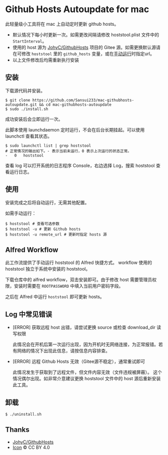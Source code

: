 # Github Hosts Autoupdate for mac

此轻量级小工具将在 mac 上自动定时更新 github hosts。

- 默认情况下每小时更新一次。如需更改间隔请修改 hoststool.plist 文件中的`StartInterval`。
- 使用的 host 源为 [JohyC/GithubHosts](https://github.com/JohyC/GithubHosts) 项目的 Gitee 源。如需更换默认源请在可修改 `hoststool` 里的 `github_hosts` 变量，或在[手动运行](#使用)时指定url。
- 以上文件修改后均需重新执行安装

## 安装

下载源代码并安装。

```shell
$ git clone https://github.com/Sansui233/mac-githubhosts-autoupdate.git && cd mac-githubhosts-autoupdate
$ sudo ./install.sh
```

成功安装后会立即运行一次。

此脚本使用 launchdaemon 定时运行，不会在后台长期挂起。可以使用 launchctl 查看其状态。

```shell
$ sudo launchctl list | grep hoststool
# 正常情况的输出如下。- 表示当前未运行，0 表示上次运行的状态正常。
-	0	hoststool 
```

查看 log 可以打开系统的日志程序 Console，右边选择 Log，搜索 hoststool 查看运行日志。

## 使用

安装完成之后将自动运行，无需其他配置。

如需手动运行：

```shell 
$ hoststool # 查看可选参数
$ hoststool -u # 更新 Github hosts
$ hoststool -u remote_url # 更新时指定 hosts 源
```

## Alfred Workflow

此工作流提供了手动运行 hoststool 的 Alfred 快捷方式。 workflow 使用的 hoststool 独立于系统中安装的 hoststool。

下载仓库中的 alfred workflow，双击安装即可。由于修改 host 需要管理员权限，安装时需要在 `ROOTPASSWORD` 中填入当前用户密码字段。

之后在 Alfred 中运行 `hoststool` 即可更新 hosts。

## Log 中常见错误

- [ERROR] 获取远程 host 出错，请尝试更换 source 或检查 download_dir 读写权限

  此情况会在开机后第一次运行出现，因为开机时无网络连接，为正常报错。若有网络的情况下出现此信息，请按信息内容排查。

- [ERROR] 远程 Github Hosts 无效（Gitee源不稳定），通常重试即可

  此情况发生于获取到了远程文件，但文件内容无效（文件违规被屏蔽）。 这个情况偶尔出现。如非常介意建议更换 hoststool 文件中的 host 源后重新安装此工具。

## 卸载

```shell
$ ./uninstall.sh
```

## Thanks

- [JohyC/GithubHosts](https://github.com/JohyC/GithubHosts)
- [Icon](https://icon-icons.com/zh/%E5%9B%BE%E6%A0%87/github/59223) © CC BY 4.0
